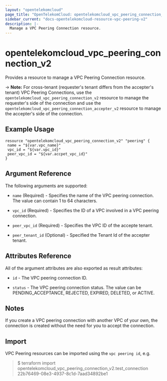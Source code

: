 ```yaml
---
layout: "opentelekomcloud"
page_title: "OpenTelekomCloud: opentelekomcloud_vpc_peering_connection_v2"
sidebar_current: "docs-opentelekomcloud-resource-vpc-peering-v2"
description: |-
  Manage a VPC Peering Connection resource.
---
```


# opentelekomcloud_vpc_peering_connection_v2

Provides a resource to manage a VPC Peering Connection resource.

-> **Note:** For cross-tenant (requester's tenant differs from the accepter's tenant) VPC Peering Connections, use the `opentelekomcloud_vpc_peering_connection_v2` resource to manage the requester's side of the connection and use the `opentelekomcloud_vpc_peering_connection_accepter_v2` resource to manage the accepter's side of the connection.

## Example Usage

 ```hcl
resource "opentelekomcloud_vpc_peering_connection_v2" "peering" {
  name = "${var.vpc_name}"
  vpc_id = "${var.vpc_id}"
  peer_vpc_id = "${var.accpet_vpc_id}"
}
 ```

## Argument Reference

The following arguments are supported:

* `name` (Required) - Specifies the name of the VPC peering connection. The value can contain 1 to 64 characters.

* `vpc_id` (Required) - Specifies the ID of a VPC involved in a VPC peering connection.

* `peer_vpc_id` (Required) - Specifies the VPC ID of the accepte tenant.

* `peer_tenant_id` (Optional) - Specified the Tenant Id of the accepter tenant.
  
## Attributes Reference

All of the argument attributes are also exported as
result attributes:

* `id` - The VPC peering connection ID.

* `status` - The VPC peering connection status. The value can be PENDING_ACCEPTANCE, REJECTED, EXPIRED, DELETED, or ACTIVE.

## Notes

If you create a VPC peering connection with another VPC of your own, the connection is created without the need for you to accept the connection.

## Import

VPC Peering resources can be imported using the `vpc peering id`, e.g.

> $ terraform import opentelekomcloud_vpc_peering_connection_v2.test_connection 22b76469-08e3-4937-8c1d-7aad34892be1